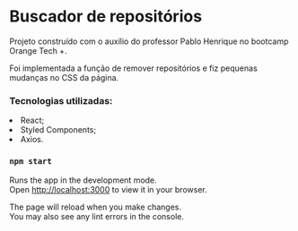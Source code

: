 <h1>Buscador de repositórios</h1>
<p>Projeto construído com o auxílio do professor Pablo Henrique no bootcamp Orange Tech +.</p>
<p>Foi implementada a função de remover repositórios e fiz pequenas mudanças no CSS da página.</p>

<h3>Tecnologias utilizadas:</h3>
<li>React;</li>
<li>Styled Components;</li>
<li>Axios.</li>

### `npm start`

Runs the app in the development mode.\
Open [http://localhost:3000](http://localhost:3000) to view it in your browser.

The page will reload when you make changes.\
You may also see any lint errors in the console.


